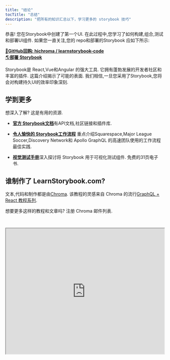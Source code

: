 ```yaml
---
title: "结论"
tocTitle: "总结"
description: "把所有的知识汇总以下，学习更多的 storybook 技巧"
---
```


恭喜! 您在Storybook中创建了第一个UI. 在此过程中,您学习了如何构建,组合,测试和部署UI组件. 如果您一直关注,您的 repo和部署的Storybook 应如下所示: 

[📕**GitHub回购: hichroma / learnstorybook-code**](https://github.com/chromaui/learnstorybook-code)
<br/>
[🌎**部署 Storybook**](https://clever-banach-415c03.netlify.com/)

Storybook是 React,Vue和Angular 的强大工具. 它拥有蓬勃发展的开发者社区和丰富的插件. 这篇介绍揭示了可能的表面. 我们相信,一旦您采用了Storybook,您将会对构建持久UI的效率印象深刻. 

## 学到更多

想深入了解? 这是有用的资源. 

-   [**官方 Storybook文档**](https://storybook.js.org/basics/introduction/)有API文档,社区链接和插件库. 

-   [**令人愉快的 Storybook工作流程**](https://blog.hichroma.com/the-delightful-storybook-workflow-b322b76fd07) 重点介绍Squarespace,Major League Soccer,Discovery Network和 Apollo GraphQL 的高速团队使用的工作流程最佳实践. 

-   [**视觉测试手册**](https://www.chromaticqa.com/book/visual-testing-handbook)深入探讨将 Storybook 用于可视化测试组件. 免费的31页电子书. 

## 谁制作了 LearnStorybook.com?

文本,代码和制作都是由[Chroma](http://blog.hichroma.com/). 该教程的灵感来自 Chroma 的流行[GraphQL + React 教程系列](https://blog.hichroma.com/graphql-react-tutorial-part-1-6-d0691af25858).

想要更多这样的教程和文章吗? 注册 Chroma 邮件列表. 

<iframe style="height:400px;width:100%;max-width:800px;margin:30px auto;" src="https://upscri.be/bface0?as_embed"></iframe>